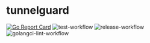 # tunnelguard

[![Go Report Card](https://goreportcard.com/badge/github.com/soerenschneider/tunnelguard)](https://goreportcard.com/report/github.com/soerenschneider/tunnelguard)
![test-workflow](https://github.com/soerenschneider/tunnelguard/actions/workflows/test.yaml/badge.svg)
![release-workflow](https://github.com/soerenschneider/tunnelguard/actions/workflows/release-container.yaml/badge.svg)
![golangci-lint-workflow](https://github.com/soerenschneider/tunnelguard/actions/workflows/golangci-lint.yaml/badge.svg)

